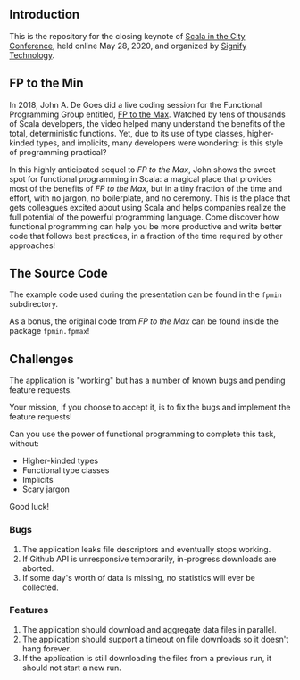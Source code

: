 ## Introduction

This is the repository for the closing keynote of [Scala in the City Conference](https://www.eventbrite.co.uk/e/virtual-scala-in-the-city-conference-tickets-104448622642), held online May 28, 2020, and organized by [Signify Technology](http://signifytechnology.com/).

## FP to the Min

In 2018, John A. De Goes did a live coding session for the Functional Programming Group entitled, [FP to the Max](https://www.youtube.com/watch?v=sxudIMiOo68). Watched by tens of thousands of Scala developers, the video helped many understand the benefits of the total, deterministic functions. Yet, due to its use of type classes, higher-kinded types, and implicits, many developers were wondering: is this style of programming practical?

In this highly anticipated sequel to _FP to the Max_, John shows the sweet spot for functional programming in Scala: a magical place that provides most of the benefits of _FP to the Max_, but in a tiny fraction of the time and effort, with no jargon, no boilerplate, and no ceremony. This is the place that gets colleagues excited about using Scala and helps companies realize the full potential of the powerful programming language. Come discover how functional programming can help you be more productive and write better code that follows best practices, in a fraction of the time required by other approaches!

## The Source Code

The example code used during the presentation can be found in the `fpmin` subdirectory.

As a bonus, the original code from _FP to the Max_ can be found inside the package `fpmin.fpmax`!

## Challenges

The application is "working" but has a number of known bugs and pending feature requests.

Your mission, if you choose to accept it, is to fix the bugs and implement the feature requests!

Can you use the power of functional programming to complete this task, without:

 - Higher-kinded types
 - Functional type classes
 - Implicits
 - Scary jargon

Good luck!

### Bugs

1. The application leaks file descriptors and eventually stops working.
2. If Github API is unresponsive temporarily, in-progress downloads are aborted.
3. If some day's worth of data is missing, no statistics will ever be collected.

### Features

1. The application should download and aggregate data files in parallel.
2. The application should support a timeout on file downloads so it doesn't hang forever.
3. If the application is still downloading the files from a previous run, it should not start a new run.



